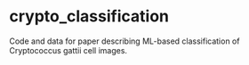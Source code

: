 # crypto_classification
Code and data for paper describing ML-based classification of Cryptococcus gattii cell images.
